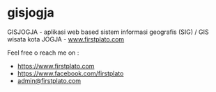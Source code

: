 # gisjogja
GISJOGJA - aplikasi web based sistem informasi geografis (SIG) / GIS wisata kota JOGJA - www.firstplato.com

Feel free o reach me on :
- https://www.firstplato.com
- https://www.facebook.com/firstplato
- admin@firstplato.com
